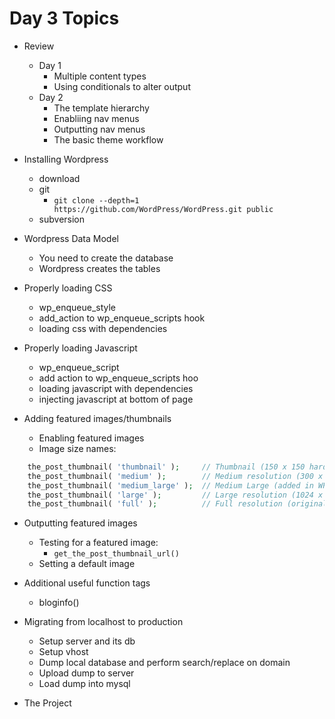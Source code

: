 # Day 3 Topics

* Review
	- Day 1
		- Multiple content types
		- Using conditionals to alter output
	- Day 2
		- The template hierarchy
		- Enabliing nav menus
		- Outputting nav menus
		- The basic theme workflow

* Installing Wordpress
	- download
	- git
		- `git clone --depth=1 https://github.com/WordPress/WordPress.git public`
	- subversion

* Wordpress Data Model
	- You need to create the database
	- Wordpress creates the tables

* Properly loading CSS
	- wp_enqueue_style
	- add_action to wp_enqueue_scripts hook
	- loading css with dependencies

* Properly loading Javascript
	- wp_enqueue_script
	- add action to wp_enqueue_scripts hoo
	- loading javascript with dependencies
	- injecting javascript at bottom of page

* Adding featured images/thumbnails
	- Enabling featured images
	- Image size names:

```php
	the_post_thumbnail( 'thumbnail' );     // Thumbnail (150 x 150 hard cropped)
	the_post_thumbnail( 'medium' );        // Medium resolution (300 x 300 max height 300px)
	the_post_thumbnail( 'medium_large' );  // Medium Large (added in WP 4.4) resolution (768 x 0 infinite height)
	the_post_thumbnail( 'large' );         // Large resolution (1024 x 1024 max height 1024px)
	the_post_thumbnail( 'full' );          // Full resolution (original size uploaded)
```
* Outputting featured images
	- Testing for a featured image:
		- `get_the_post_thumbnail_url()`
	- Setting a default image

* Additional useful function tags
	- bloginfo()

* Migrating from localhost to production
	- Setup server and its db
	- Setup vhost
	- Dump local database and perform search/replace on domain
	- Upload dump to server
	- Load dump into mysql

* The Project
